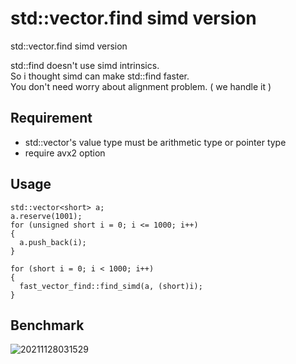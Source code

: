 # std::vector.find simd version
std::vector.find simd version

std::find doesn't use simd intrinsics.      
So i thought simd can make std::find faster.       
You don't need worry about alignment problem. ( we handle it )          

## Requirement

- std::vector's value type must be arithmetic type or pointer type
- require avx2 option

## Usage
```
std::vector<short> a;
a.reserve(1001);
for (unsigned short i = 0; i <= 1000; i++)
{
  a.push_back(i);
}

for (short i = 0; i < 1000; i++)
{
  fast_vector_find::find_simd(a, (short)i);
}
```

## Benchmark 

![20211128031529](https://user-images.githubusercontent.com/33873804/143701373-1c8aafbe-6131-4538-9d60-5432b84cd87c.png)
